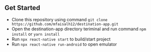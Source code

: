 ## Get Started

- Clone this repository using command `git clone https://github.com/mfaisalh12/destination-app.git`
- Open the destination-app directory teriminal and run command `npm install` or `yarn install`
- Run `npx react-native start` to build/start project
- Run `npx react-native run-android` to open emulator

